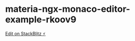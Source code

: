 # materia-ngx-monaco-editor-example-rkoov9

[Edit on StackBlitz ⚡️](https://stackblitz.com/edit/materia-ngx-monaco-editor-example-rkoov9)